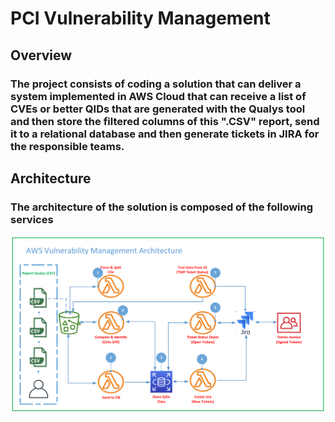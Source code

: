 # PCI Vulnerability Management

## Overview
### The project consists of coding a solution that can deliver a system implemented in AWS Cloud that can receive a list of CVEs or better QIDs that are generated with the Qualys tool and then store the filtered columns of this ".CSV" report, send it to a relational database and then generate tickets in JIRA for the responsible teams.

## Architecture
### The architecture of the solution is composed of the following services
![AWS Architecture Diagram](./images/AWS-Architecture-Diagram.png)